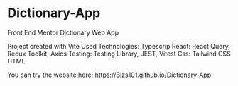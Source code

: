 # Dictionary-App

Front End Mentor Dictionary Web App

Project created with Vite
Used Technologies:
Typescrip
React: React Query, Redux Toolkit, Axios
Testing: Testing Library, JEST, Vitest
Css: Tailwind CSS
HTML

You can try the website here: https://Blzs101.github.io/Dictionary-App
